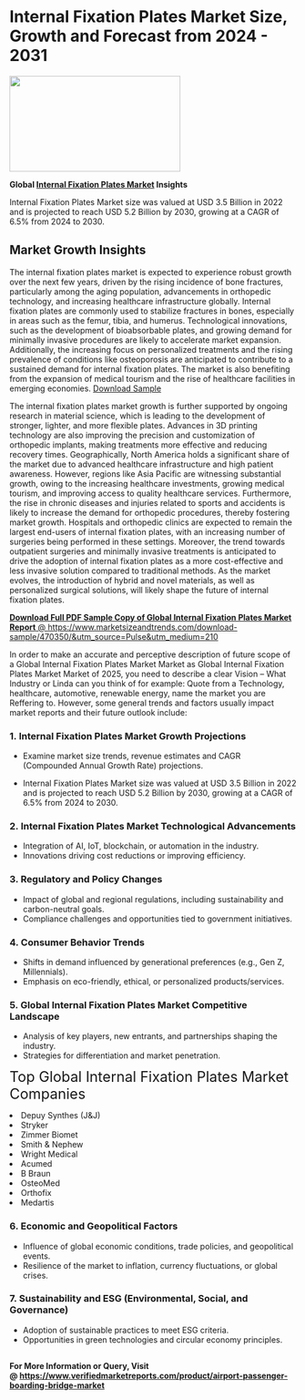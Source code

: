 <H1>Internal Fixation Plates Market Size, Growth and Forecast from 2024 - 2031</H1><img class="aligncenter size-medium wp-image-584254" src="https://thirdeyenews.in/wp-content/uploads/2024/09/Global-Market-Research-300x168.jpeg" alt="" width="300" height="168" /><p><strong>Global&nbsp;<a href="https://www.marketsizeandtrends.com/download-sample/470350/&amp;utm_source=Pulse&amp;utm_medium=210">Internal Fixation Plates Market</a> Insights</strong></p><p>Internal Fixation Plates Market size was valued at USD 3.5 Billion in 2022 and is projected to reach USD 5.2 Billion by 2030, growing at a CAGR of 6.5% from 2024 to 2030.</p><p><h2>Market Growth Insights</h2> <p>The internal fixation plates market is expected to experience robust growth over the next few years, driven by the rising incidence of bone fractures, particularly among the aging population, advancements in orthopedic technology, and increasing healthcare infrastructure globally. Internal fixation plates are commonly used to stabilize fractures in bones, especially in areas such as the femur, tibia, and humerus. Technological innovations, such as the development of bioabsorbable plates, and growing demand for minimally invasive procedures are likely to accelerate market expansion. Additionally, the increasing focus on personalized treatments and the rising prevalence of conditions like osteoporosis are anticipated to contribute to a sustained demand for internal fixation plates. The market is also benefiting from the expansion of medical tourism and the rise of healthcare facilities in emerging economies. <a href="#">Download Sample</a></p> <p>The internal fixation plates market growth is further supported by ongoing research in material science, which is leading to the development of stronger, lighter, and more flexible plates. Advances in 3D printing technology are also improving the precision and customization of orthopedic implants, making treatments more effective and reducing recovery times. Geographically, North America holds a significant share of the market due to advanced healthcare infrastructure and high patient awareness. However, regions like Asia Pacific are witnessing substantial growth, owing to the increasing healthcare investments, growing medical tourism, and improving access to quality healthcare services. Furthermore, the rise in chronic diseases and injuries related to sports and accidents is likely to increase the demand for orthopedic procedures, thereby fostering market growth. Hospitals and orthopedic clinics are expected to remain the largest end-users of internal fixation plates, with an increasing number of surgeries being performed in these settings. Moreover, the trend towards outpatient surgeries and minimally invasive treatments is anticipated to drive the adoption of internal fixation plates as a more cost-effective and less invasive solution compared to traditional methods. As the market evolves, the introduction of hybrid and novel materials, as well as personalized surgical solutions, will likely shape the future of internal fixation plates. <a href="#"></p><p><span class=""><strong>Download Full PDF Sample Copy of Global Internal Fixation Plates Market Report</strong> @ <a href="https://www.marketsizeandtrends.com/download-sample/470350/&amp;utm_source=Pulse&amp;utm_medium=210" target="_blank">https://www.marketsizeandtrends.com/download-sample/470350/&amp;utm_source=Pulse&amp;utm_medium=210</a></span></p><p>In order to make an accurate and perceptive description of future scope of a Global&nbsp;Internal Fixation Plates Market Market as Global&nbsp;Internal Fixation Plates Market Market of 2025, you need to describe a clear Vision &ndash; What Industry or Linda can you think of for example: Quote from a Technology, healthcare, automotive, renewable energy, name the market you are Reffering to. However, some general trends and factors usually impact market reports and their future outlook include:</p><h3>1.&nbsp;<strong>Internal Fixation Plates Market Growth Projections</strong></h3><ul><li>Examine market size trends, revenue estimates and CAGR (Compounded Annual Growth Rate) projections.</li><li><p>Internal Fixation Plates Market size was valued at USD 3.5 Billion in 2022 and is projected to reach USD 5.2 Billion by 2030, growing at a CAGR of 6.5% from 2024 to 2030.</p></li></ul><h3>2.&nbsp;<strong>Internal Fixation Plates Market Technological Advancements</strong></h3><ul><li>Integration of AI, IoT, blockchain, or automation in the industry.</li><li>Innovations driving cost reductions or improving efficiency.</li></ul><h3>3.&nbsp;<strong>Regulatory and Policy Changes</strong></h3><ul><li>Impact of global and regional regulations, including sustainability and carbon-neutral goals.</li><li>Compliance challenges and opportunities tied to government initiatives.</li></ul><h3>4.&nbsp;<strong>Consumer Behavior Trends</strong></h3><ul><li>Shifts in demand influenced by generational preferences (e.g., Gen Z, Millennials).</li><li>Emphasis on eco-friendly, ethical, or personalized products/services.</li></ul><h3>5.&nbsp;<strong>Global Internal Fixation Plates Market Competitive Landscape</strong></h3><ul><li>Analysis of key players, new entrants, and partnerships shaping the industry.</li><li>Strategies for differentiation and market penetration.</li></ul><p data-pm-slice="1 1 []"><span style="color: inherit; font-family: inherit; font-size: 25px;">Top Global Internal Fixation Plates Market Companies</span></p><div class="" data-test-id=""><p><li>Depuy Synthes (J&J)</li><li> Stryker</li><li> Zimmer Biomet</li><li> Smith & Nephew</li><li> Wright Medical</li><li> Acumed</li><li> B Braun</li><li> OsteoMed</li><li> Orthofix</li><li> Medartis</li></p></div><h3>6.&nbsp;<strong>Economic and Geopolitical Factors</strong></h3><ul><li>Influence of global economic conditions, trade policies, and geopolitical events.</li><li>Resilience of the market to inflation, currency fluctuations, or global crises.</li></ul><h3>7.&nbsp;<strong>Sustainability and ESG (Environmental, Social, and Governance)</strong></h3><ul><li>Adoption of sustainable practices to meet ESG criteria.</li><li>Opportunities in green technologies and circular economy principles.</li></ul><h2><strong style="font-size: 14px;">For More Information or Query, Visit @&nbsp;</strong><a style="background-color: #ffffff; font-size: 14px;" href="https://www.marketsizeandtrends.com/report/internal-fixation-plates-market/" target="_blank">https://www.verifiedmarketreports.com/product/airport-passenger-boarding-bridge-market</a></h2>
